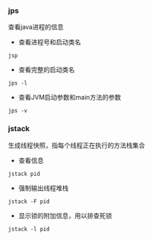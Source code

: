 ### jps

查看java进程的信息



- 查看进程号和启动类名

```
jsp
```



- 查看完整的启动类名

```
jps -l
```



- 查看JVM启动参数和main方法的参数

```
jps -v
```





### jstack

生成线程快照，指每个线程正在执行的方法栈集合



- 查看信息

```
jstack pid
```



- 强制输出线程堆栈

```
jstack -F pid
```



- 显示锁的附加信息，用以排查死锁

```
jstack -l pid
```

